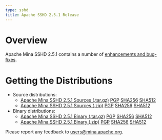```yaml
---
type: sshd
title: Apache SSHD 2.5.1 Release
---
```


# Overview

Apache Mina SSHD 2.5.1 contains a number of [enhancements and bug-fixes](https://issues.apache.org/jira/secure/ReleaseNote.jspa?projectId=12310849&version=12348440).

# Getting the Distributions

* Source distributions:
    * [Apache Mina SSHD 2.5.1 Sources (.tar.gz)](https://archive.apache.org/dist/mina/sshd/2.5.1/apache-sshd-2.5.1-src.tar.gz) [PGP](https://www.apache.org/dist/mina/sshd/2.5.1/apache-sshd-2.5.1-src.tar.gz.asc) [SHA256](hhttps://archive.apache.org/dist/mina/sshd/2.5.1/apache-sshd-2.5.1-src.tar.gz.sha256) [SHA512](hhttps://archive.apache.org/dist/mina/sshd/2.5.1/apache-sshd-2.5.1-src.tar.gz.sha512)
    * [Apache Mina SSHD 2.5.1 Sources (.zip)](https://archive.apache.org/dist/mina/sshd/2.5.1/apache-sshd-2.5.1-src.zip) [PGP](https://www.apache.org/dist/mina/sshd/2.5.1/apache-sshd-2.5.1-src.zip.asc) [SHA256](https://archive.apache.org/dist/mina/sshd/2.5.1/apache-sshd-2.5.1-src.zip.sha256)  [SHA512](https://archive.apache.org/dist/mina/sshd/2.5.1/apache-sshd-2.5.1-src.zip.sha512)
* Binary distributions:
    * [Apache Mina SSHD 2.5.1 Binary (.tar.gz)](https://archive.apache.org/dist/mina/sshd/2.5.1/apache-sshd-2.5.1.tar.gz) [PGP](https://archive.apache.org/dist/mina/sshd/2.5.1/apache-sshd-2.5.1.tar.gz.asc) [SHA256](https://archive.apache.org/dist/mina/sshd/2.5.1/apache-sshd-2.5.1.tar.gz.sha256) [SHA512](https://archive.apache.org/dist/mina/sshd/2.5.1/apache-sshd-2.5.1.tar.gz.sha512)
    * [Apache Mina SSHD 2.5.1 Binary (.zip)](https://archive.apache.org/dist/mina/sshd/2.5.1/apache-sshd-2.5.1.zip) [PGP](https://archive.apache.org/dist/mina/sshd/2.5.1/apache-sshd-2.5.1.zip.asc) [SHA256](https://archive.apache.org/dist/mina/sshd/2.5.1/apache-sshd-2.5.1.zip.sha256) [SHA512](https://archive.apache.org/dist/mina/sshd/2.5.1/apache-sshd-2.5.1.zip.sha512)

Please report any feedback to [users@mina.apache.org](mailto:users@mina.apache.org).
